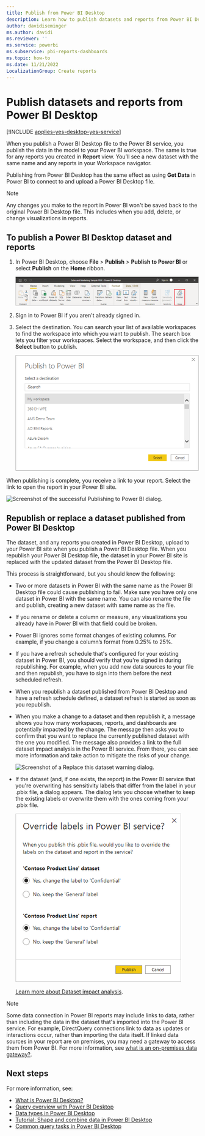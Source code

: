 ```yaml
---
title: Publish from Power BI Desktop
description: Learn how to publish datasets and reports from Power BI Desktop to the Power BI service, which publishes the data in the model to your Power BI workspace.
author: davidiseminger
ms.author: davidi
ms.reviewer: ''
ms.service: powerbi
ms.subservice: pbi-reports-dashboards
ms.topic: how-to
ms.date: 11/21/2022
LocalizationGroup: Create reports
---
```

# Publish datasets and reports from Power BI Desktop

[!INCLUDE [applies-yes-desktop-yes-service](../includes/applies-yes-desktop-yes-service.md)]

When you publish a Power BI Desktop file to the Power BI service, you publish the data in the model to your Power BI workspace. The same is true for any reports you created in **Report** view. You’ll see a new dataset with the same name and any reports in your Workspace navigator.

Publishing from Power BI Desktop has the same effect as using **Get Data** in Power BI to connect to and upload a Power BI Desktop file.

> [!NOTE]
> Any changes you make to the report in Power BI won't be saved back to the original Power BI Desktop file. This includes when you add, delete, or change visualizations in reports.

## To publish a Power BI Desktop dataset and reports
1. In Power BI Desktop, choose **File** > **Publish** > **Publish to Power BI** or select **Publish** on the **Home** ribbon.

   ![Screenshot of the Power BI Home ribbon, highlighting Publish.](media/desktop-upload-desktop-files/pbid_publish_publishbutton.png)


2. Sign in to Power BI if you aren't already signed in.
3. Select the destination. You can search your list of available workspaces to find the workspace into which you want to publish. The search box lets you filter your workspaces. Select the workspace, and then click the **Select** button to publish.

   ![Screenshot of the Publish to Power BI dialog.](media/desktop-upload-desktop-files/pbid_publish_select_destination.png)

When publishing is complete, you receive a link to your report. Select the link to open the report in your Power BI site.

![Screenshot of the successful Publishing to Power BI dialog.](media/desktop-upload-desktop-files/pbid_publish_success.png)

## Republish or replace a dataset published from Power BI Desktop
The dataset, and any reports you created in Power BI Desktop, upload to your Power BI site when you publish a Power BI Desktop file. When you republish your Power BI Desktop file, the dataset in your Power BI site is replaced with the updated dataset from the Power BI Desktop file.

This process is straightforward, but you should know the following:

* Two or more datasets in Power BI with the same name as the Power BI Desktop file could cause publishing to fail. Make sure you have only one dataset in Power BI with the same name. You can also rename the file and publish, creating a new dataset with same name as the file.
* If you rename or delete a column or measure, any visualizations you already have in Power BI with that field could be broken.
* Power BI ignores some format changes of existing columns. For example, if you change a column’s format from 0.25% to 25%.
* If you have a refresh schedule that's configured for your existing dataset in Power BI, you should verify that you're signed in during republishing. For example, when you add new data sources to your file and then republish, you have to sign into them before the next scheduled refresh.
* When you republish a dataset published from Power BI Desktop and have a refresh schedule defined, a dataset refresh is started as soon as you republish.
* When you make a change to a dataset and then republish it, a message shows you how many workspaces, reports, and dashboards are potentially impacted by the change. The message then asks you to confirm that you want to replace the currently published dataset with the one you modified. The message also provides a link to the full dataset impact analysis in the Power BI service. From there, you can see more information and take action to mitigate the risks of your change.

   ![Screenshot of a Replace this dataset warning dialog.](media/desktop-upload-desktop-files/pbid-dataset-impact-analysis-desktop-warning.png)

* If the dataset (and, if one exists, the report) in the Power BI service that you're overwriting has sensitivity labels that differ from the label in your .pbix file, a dialog appears. The dialog lets you choose whether to keep the existing labels or overwrite them with the ones coming from your .pbix file.

    ![Screenshot of the dialog for choosing to keep or overwrite sensitivity labels in the service.](media/desktop-upload-desktop-files/pbid-dataset-overwrite-labels-desktop-dialog.png)


   [Learn more about Dataset impact analysis](../collaborate-share/service-dataset-impact-analysis.md).

> [!NOTE]
> Some data connection in Power BI reports may include links to data, rather than including the data in the dataset that's imported into the Power BI service. For example, DirectQuery connections link to data as updates or interactions occur, rather than importing the data itself. If linked data sources in your report are on premises, you may need a gateway to access them from Power BI. For more information, see [what is an on-premises data gateway?](../connect-data/service-gateway-onprem.md).
> 

## Next steps

For more information, see:

* [What is Power BI Desktop?](../fundamentals/desktop-what-is-desktop.md)
* [Query overview with Power BI Desktop](../transform-model/desktop-query-overview.md)
* [Data types in Power BI Desktop](../connect-data/desktop-data-types.md)
* [Tutorial: Shape and combine data in Power BI Desktop](../connect-data/desktop-shape-and-combine-data.md)
* [Common query tasks in Power BI Desktop](../transform-model/desktop-common-query-tasks.md)
